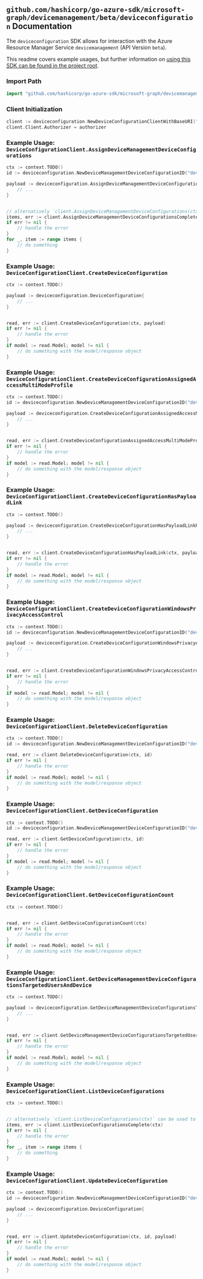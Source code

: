 
## `github.com/hashicorp/go-azure-sdk/microsoft-graph/devicemanagement/beta/deviceconfiguration` Documentation

The `deviceconfiguration` SDK allows for interaction with the Azure Resource Manager Service `devicemanagement` (API Version `beta`).

This readme covers example usages, but further information on [using this SDK can be found in the project root](https://github.com/hashicorp/go-azure-sdk/tree/main/docs).

### Import Path

```go
import "github.com/hashicorp/go-azure-sdk/microsoft-graph/devicemanagement/beta/deviceconfiguration"
```


### Client Initialization

```go
client := deviceconfiguration.NewDeviceConfigurationClientWithBaseURI("https://management.azure.com")
client.Client.Authorizer = authorizer
```


### Example Usage: `DeviceConfigurationClient.AssignDeviceManagementDeviceConfigurations`

```go
ctx := context.TODO()
id := deviceconfiguration.NewDeviceManagementDeviceConfigurationID("deviceConfigurationIdValue")

payload := deviceconfiguration.AssignDeviceManagementDeviceConfigurationsRequest{
	// ...
}


// alternatively `client.AssignDeviceManagementDeviceConfigurations(ctx, id, payload)` can be used to do batched pagination
items, err := client.AssignDeviceManagementDeviceConfigurationsComplete(ctx, id, payload)
if err != nil {
	// handle the error
}
for _, item := range items {
	// do something
}
```


### Example Usage: `DeviceConfigurationClient.CreateDeviceConfiguration`

```go
ctx := context.TODO()

payload := deviceconfiguration.DeviceConfiguration{
	// ...
}


read, err := client.CreateDeviceConfiguration(ctx, payload)
if err != nil {
	// handle the error
}
if model := read.Model; model != nil {
	// do something with the model/response object
}
```


### Example Usage: `DeviceConfigurationClient.CreateDeviceConfigurationAssignedAccessMultiModeProfile`

```go
ctx := context.TODO()
id := deviceconfiguration.NewDeviceManagementDeviceConfigurationID("deviceConfigurationIdValue")

payload := deviceconfiguration.CreateDeviceConfigurationAssignedAccessMultiModeProfileRequest{
	// ...
}


read, err := client.CreateDeviceConfigurationAssignedAccessMultiModeProfile(ctx, id, payload)
if err != nil {
	// handle the error
}
if model := read.Model; model != nil {
	// do something with the model/response object
}
```


### Example Usage: `DeviceConfigurationClient.CreateDeviceConfigurationHasPayloadLink`

```go
ctx := context.TODO()

payload := deviceconfiguration.CreateDeviceConfigurationHasPayloadLinkRequest{
	// ...
}


read, err := client.CreateDeviceConfigurationHasPayloadLink(ctx, payload)
if err != nil {
	// handle the error
}
if model := read.Model; model != nil {
	// do something with the model/response object
}
```


### Example Usage: `DeviceConfigurationClient.CreateDeviceConfigurationWindowsPrivacyAccessControl`

```go
ctx := context.TODO()
id := deviceconfiguration.NewDeviceManagementDeviceConfigurationID("deviceConfigurationIdValue")

payload := deviceconfiguration.CreateDeviceConfigurationWindowsPrivacyAccessControlRequest{
	// ...
}


read, err := client.CreateDeviceConfigurationWindowsPrivacyAccessControl(ctx, id, payload)
if err != nil {
	// handle the error
}
if model := read.Model; model != nil {
	// do something with the model/response object
}
```


### Example Usage: `DeviceConfigurationClient.DeleteDeviceConfiguration`

```go
ctx := context.TODO()
id := deviceconfiguration.NewDeviceManagementDeviceConfigurationID("deviceConfigurationIdValue")

read, err := client.DeleteDeviceConfiguration(ctx, id)
if err != nil {
	// handle the error
}
if model := read.Model; model != nil {
	// do something with the model/response object
}
```


### Example Usage: `DeviceConfigurationClient.GetDeviceConfiguration`

```go
ctx := context.TODO()
id := deviceconfiguration.NewDeviceManagementDeviceConfigurationID("deviceConfigurationIdValue")

read, err := client.GetDeviceConfiguration(ctx, id)
if err != nil {
	// handle the error
}
if model := read.Model; model != nil {
	// do something with the model/response object
}
```


### Example Usage: `DeviceConfigurationClient.GetDeviceConfigurationCount`

```go
ctx := context.TODO()


read, err := client.GetDeviceConfigurationCount(ctx)
if err != nil {
	// handle the error
}
if model := read.Model; model != nil {
	// do something with the model/response object
}
```


### Example Usage: `DeviceConfigurationClient.GetDeviceManagementDeviceConfigurationsTargetedUsersAndDevice`

```go
ctx := context.TODO()

payload := deviceconfiguration.GetDeviceManagementDeviceConfigurationsTargetedUsersAndDeviceRequest{
	// ...
}


read, err := client.GetDeviceManagementDeviceConfigurationsTargetedUsersAndDevice(ctx, payload)
if err != nil {
	// handle the error
}
if model := read.Model; model != nil {
	// do something with the model/response object
}
```


### Example Usage: `DeviceConfigurationClient.ListDeviceConfigurations`

```go
ctx := context.TODO()


// alternatively `client.ListDeviceConfigurations(ctx)` can be used to do batched pagination
items, err := client.ListDeviceConfigurationsComplete(ctx)
if err != nil {
	// handle the error
}
for _, item := range items {
	// do something
}
```


### Example Usage: `DeviceConfigurationClient.UpdateDeviceConfiguration`

```go
ctx := context.TODO()
id := deviceconfiguration.NewDeviceManagementDeviceConfigurationID("deviceConfigurationIdValue")

payload := deviceconfiguration.DeviceConfiguration{
	// ...
}


read, err := client.UpdateDeviceConfiguration(ctx, id, payload)
if err != nil {
	// handle the error
}
if model := read.Model; model != nil {
	// do something with the model/response object
}
```
